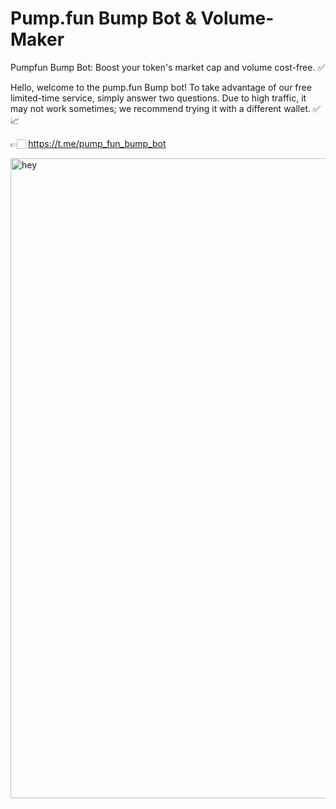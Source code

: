 # Pump.fun Bump Bot & Volume-Maker
Pumpfun Bump Bot: Boost your token's market cap and volume cost-free. ✅

Hello, welcome to the pump.fun Bump bot! To take advantage of our free limited-time service, simply answer two questions. Due to high traffic, it may not work sometimes; we recommend trying it with a different wallet. ✅📈

👉🏻 https://t.me/pump_fun_bump_bot

<img width="1024" height="1024" alt="hey" src="https://github.com/user-attachments/assets/5e4860ef-4e83-43da-97f2-2e3ecc8039ad" />
